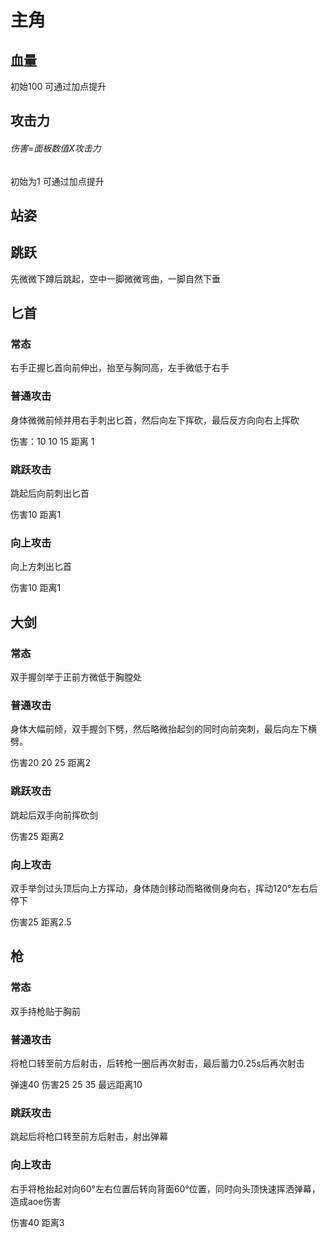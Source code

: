 # 主角

## 血量

初始100 可通过加点提升

## 攻击力

###### 伤害=面板数值X攻击力

初始为1 可通过加点提升

## 站姿



## 跳跃

先微微下蹲后跳起，空中一脚微微弯曲，一脚自然下垂

## 匕首

### 常态

右手正握匕首向前伸出，抬至与胸同高，左手微低于右手

### 普通攻击

身体微微前倾并用右手刺出匕首，然后向左下挥砍，最后反方向向右上挥砍

伤害：10 10 15 距离 1

### 跳跃攻击

跳起后向前刺出匕首

伤害10 距离1

### 向上攻击

向上方刺出匕首

伤害10 距离1

## 大剑

### 常态

双手握剑举于正前方微低于胸膛处

### 普通攻击

身体大幅前倾，双手握剑下劈，然后略微抬起剑的同时向前突刺，最后向左下横劈。

伤害20 20 25 距离2

### 跳跃攻击

跳起后双手向前挥砍剑

伤害25 距离2

### 向上攻击

双手举剑过头顶后向上方挥动，身体随剑移动而略微侧身向右，挥动120°左右后停下

伤害25 距离2.5

## 枪

### 常态

双手持枪贴于胸前

### 普通攻击

将枪口转至前方后射击，后转枪一圈后再次射击，最后蓄力0.25s后再次射击

弹速40 伤害25 25 35 最远距离10

### 跳跃攻击

跳起后将枪口转至前方后射击，射出弹幕

### 向上攻击

右手将枪抬起对向60°左右位置后转向背面60°位置，同时向头顶快速挥洒弹幕，造成aoe伤害

伤害40 距离3